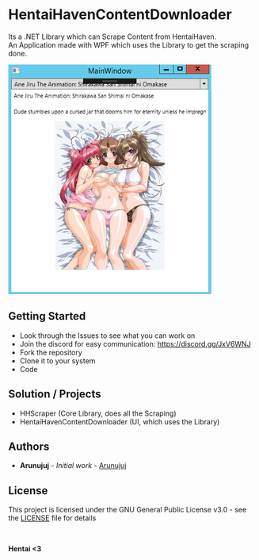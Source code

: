 # HentaiHavenContentDownloader

Its a .NET Library which can Scrape Content from HentaiHaven.<br/>
An Application made with WPF which uses the Library to get the scraping done.

![Current ContentDownloader Window](https://github.com/Arunujuj/HHScraper/blob/master/Screenshots/screen_1.png)

## Getting Started

- Look through the Issues to see what you can work on
- Join the discord for easy communication: https://discord.gg/JxV6WNJ
- Fork the repository
- Clone it to your system
- Code

## Solution / Projects

- HHScraper (Core Library, does all the Scraping)
- HentaiHavenContentDownloader (UI, which uses the Library)

## Authors

* **Arunujuj** - *Initial work* - [Arunujuj](https://github.com/Arunujuj)

## License

This project is licensed under the GNU General Public License v3.0 - see the [LICENSE](LICENSE) file for details

<br/>

**Hentai <3**


